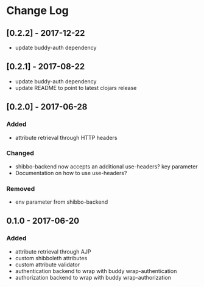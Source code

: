 # Change Log

## [0.2.2] - 2017-12-22
- update buddy-auth dependency

## [0.2.1] - 2017-08-22

- update buddy-auth dependency
- update README to point to latest clojars release

## [0.2.0] - 2017-06-28

### Added
- attribute retrieval through HTTP headers

### Changed
- shibbo-backend now accepts an additional use-headers? key parameter
- Documentation on how to use use-headers?

### Removed
- env parameter from shibbo-backend

## 0.1.0 - 2017-06-20
### Added
- attribute retrieval through AJP
- custom shibboleth attributes
- custom attribute validator
- authentication backend to wrap with buddy wrap-authentication
- authorization backend to wrap with buddy wrap-authorization
